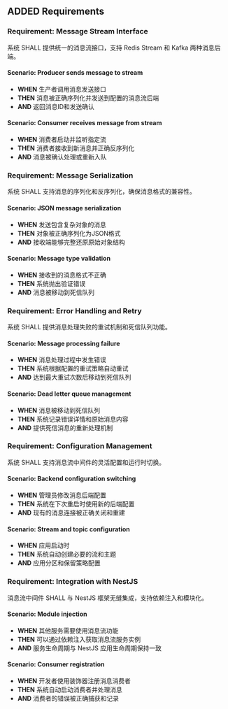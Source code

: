 ## ADDED Requirements

### Requirement: Message Stream Interface

系统 SHALL 提供统一的消息流接口，支持 Redis Stream 和 Kafka 两种消息后端。

#### Scenario: Producer sends message to stream

- **WHEN** 生产者调用消息发送接口
- **THEN** 消息被正确序列化并发送到配置的消息流后端
- **AND** 返回消息ID和发送确认

#### Scenario: Consumer receives message from stream

- **WHEN** 消费者启动并监听指定流
- **THEN** 消费者接收到新消息并正确反序列化
- **AND** 消息被确认处理或重新入队

### Requirement: Message Serialization

系统 SHALL 支持消息的序列化和反序列化，确保消息格式的兼容性。

#### Scenario: JSON message serialization

- **WHEN** 发送包含复杂对象的消息
- **THEN** 对象被正确序列化为JSON格式
- **AND** 接收端能够完整还原原始对象结构

#### Scenario: Message type validation

- **WHEN** 接收到的消息格式不正确
- **THEN** 系统抛出验证错误
- **AND** 消息被移动到死信队列

### Requirement: Error Handling and Retry

系统 SHALL 提供消息处理失败的重试机制和死信队列功能。

#### Scenario: Message processing failure

- **WHEN** 消息处理过程中发生错误
- **THEN** 系统根据配置的重试策略自动重试
- **AND** 达到最大重试次数后移动到死信队列

#### Scenario: Dead letter queue management

- **WHEN** 消息被移动到死信队列
- **THEN** 系统记录错误详情和原始消息内容
- **AND** 提供死信消息的重新处理机制

### Requirement: Configuration Management

系统 SHALL 支持消息流中间件的灵活配置和运行时切换。

#### Scenario: Backend configuration switching

- **WHEN** 管理员修改消息后端配置
- **THEN** 系统在下次重启时使用新的后端配置
- **AND** 现有的消息连接被正确关闭和重建

#### Scenario: Stream and topic configuration

- **WHEN** 应用启动时
- **THEN** 系统自动创建必要的流和主题
- **AND** 应用分区和保留策略配置

### Requirement: Integration with NestJS

消息流中间件 SHALL 与 NestJS 框架无缝集成，支持依赖注入和模块化。

#### Scenario: Module injection

- **WHEN** 其他服务需要使用消息流功能
- **THEN** 可以通过依赖注入获取消息流服务实例
- **AND** 服务生命周期与 NestJS 应用生命周期保持一致

#### Scenario: Consumer registration

- **WHEN** 开发者使用装饰器注册消息消费者
- **THEN** 系统自动启动消费者并处理消息
- **AND** 消费者的错误被正确捕获和记录
